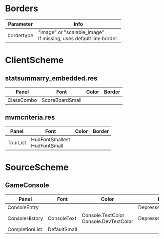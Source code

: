 # Borders
Parameter | Info
--------- | ----
bordertype | "image" or "scalable_image"<br>If missing, uses default line border.


# ClientScheme

## statsummarry_embedded.res
Panel | Font | Color | Border
----- | ---- | ----- | ------
ClassCombo | ScoreBoardSmall

## mvmcriteria.res
Panel | Font | Color | Border
----- | ---- | ----- | ------
TourList | HudFontSmallest<br>HudFontSmall

# SourceScheme

## GameConsole
Panel | Font | Color | Border
----- | ---- | ----- | ------
ConsoleEntry | | | DepressedButtonBorder
ConsoleHistory | ConsoleText | Console.TextColor<br>Console.DevTextColor | DepressedButtonBorder
CompletionList | DefaultSmall | | 
